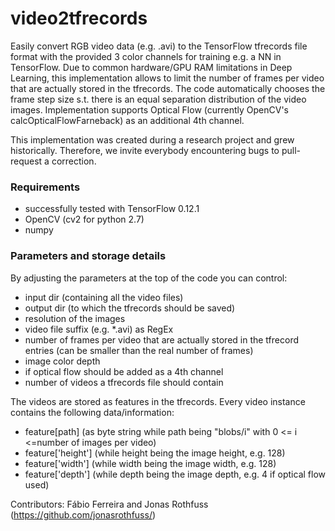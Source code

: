 # video2tfrecords
Easily convert RGB video data (e.g. .avi) to the TensorFlow tfrecords file format with the provided 3 color channels for training e.g. a NN in TensorFlow. Due to common hardware/GPU RAM limitations in Deep Learning, this implementation allows to limit the number of frames per video that are actually stored in the tfrecords. The code automatically chooses the frame step size s.t. there is an equal separation distribution of the video images. 
Implementation supports Optical Flow (currently OpenCV's calcOpticalFlowFarneback) as an additional 4th channel. 

This implementation was created during a research project and grew historically. Therefore, we invite everybody encountering bugs to pull-request a correction.

### Requirements
- successfully tested with TensorFlow 0.12.1
- OpenCV (cv2 for python 2.7) 
- numpy

### Parameters and storage details
By adjusting the parameters at the top of the code you can control:
- input dir (containing all the video files)
- output dir (to which the tfrecords should be saved)
- resolution of the images
- video file suffix (e.g. *.avi) as RegEx
- number of frames per video that are actually stored in the tfrecord entries (can be smaller than the real number of frames)
- image color depth
- if optical flow should be added as a 4th channel
- number of videos a tfrecords file should contain



The videos are stored as features in the tfrecords. Every video instance contains the following data/information:
- feature[path] (as byte string while path being "blobs/i" with 0 <= i <=number of images per video)
- feature['height'] (while height being the image height, e.g. 128)
- feature['width'] (while width being the image width, e.g. 128)
- feature['depth'] (while depth being the image depth, e.g. 4 if optical flow used)

Contributors: Fábio Ferreira and Jonas Rothfuss (https://github.com/jonasrothfuss/)

